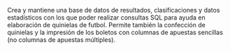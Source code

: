 Crea y mantiene una base de datos de resultados, clasificaciones y datos estadísticos con los que poder realizar consultas SQL para ayuda en elaboración de quinielas de futbol. Permite también la confección de quinielas y la impresión de los boletos con columnas de apuestas sencillas (no columnas de apuestas múltiples).